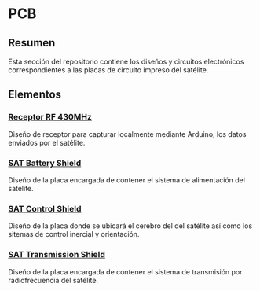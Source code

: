 # PCB

## Resumen

Esta sección del repositorio contiene los diseños y circuitos electrónicos correspondientes a las placas de circuito impreso del satélite.

## Elementos

### [Receptor RF 430MHz](receptor_rf_430mhz/)

Diseño de receptor para capturar localmente mediante Arduino, los datos enviados por el satélite.

### [SAT Battery Shield](sat_battery_shield/)

Diseño de la placa encargada de contener el sistema de alimentación del satélite.

### [SAT Control Shield](sat_control_shield/)

Diseño de la placa donde se ubicará el cerebro del del satélite así como los sitemas de control inercial y orientación.

### [SAT Transmission Shield](sat_transmission_shield/)

Diseño de la placa encargada de contener el sistema de transmisión por radiofrecuencia del satélite.